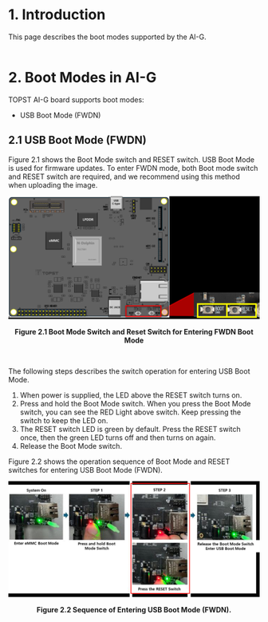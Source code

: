 # 1. Introduction

This page describes the boot modes supported by the AI-G.
<br/><br/>


# 2. Boot Modes in AI-G

TOPST AI-G board supports boot modes: 
- USB Boot Mode (FWDN)  


## 2.1 USB Boot Mode (FWDN) 
Figure 2.1 shows the Boot Mode switch and RESET switch. USB Boot Mode is used for firmware updates. To enter FWDN mode, both Boot mode switch and RESET switch are required, and we recommend using this method when uploading the image.

<p align="center"><img src="../../../../Assets/TOPST AI-G/Hardware/2.11 AI-G Boot Mode.jpeg" width="550"></p>
<p align="center"><strong>Figure 2.1 Boot Mode Switch and Reset Switch for Entering FWDN Boot Mode </strong></p>

<br/>

The following steps describes the switch operation for entering USB Boot Mode. 
1. When power is supplied, the LED above the RESET switch turns on. 
2. Press and hold the Boot Mode switch. When you press the Boot Mode switch, you can see the RED Light above switch. Keep pressing the switch to keep the LED on. 
3. The RESET switch LED is green by default. Press the RESET switch once, then the green LED turns off and then turns on again. 
4. Release the Boot Mode switch. 

Figure 2.2 shows the operation sequence of Boot Mode and RESET switches for entering USB Boot Mode (FWDN). 

<p align="center"><img src="../../../../Assets/TOPST AI-G/Hardware/2.12 AI-G Sequence.jpeg"></p>
<p align="center"><strong>Figure 2.2 Sequence of Entering USB Boot Mode (FWDN).  </strong></p>

<br/>

